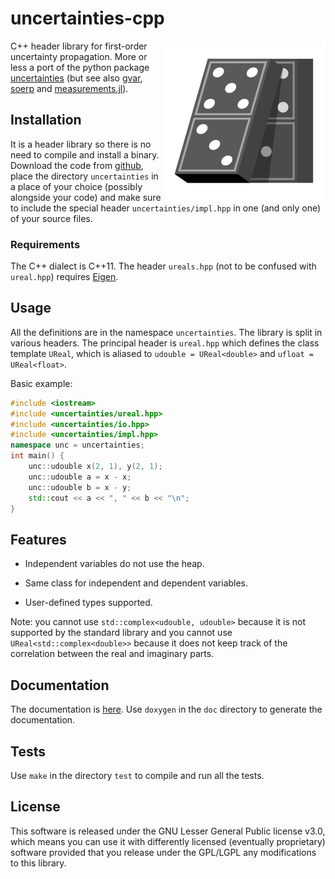 <!-- \mainpage -->
# uncertainties-cpp

<img src="doc/uncertainties-cpp-512.png" width="128px" height="128px"
style="display: none;" />
<img src="uncertainties-cpp-512.png"
style="width: 256px; float: right; left-margin: 1em;" />

C++ header library for first-order uncertainty propagation. More or less a port
of the python package [uncertainties](https://github.com/lebigot/uncertainties)
(but see also [gvar](https://github.com/gplepage/gvar),
[soerp](https://github.com/tisimst/soerp) and
[measurements.jl](https://github.com/JuliaPhysics/Measurements.jl)).

## Installation

It is a header library so there is no need to compile and install a binary.
Download the code from
[github](https://github.com/Gattocrucco/uncertainties-cpp),
place the directory `uncertainties` in a place of your choice (possibly
alongside your code) and make sure to include the special header
`uncertainties/impl.hpp` in one (and only one) of your source files.

### Requirements

The C++ dialect is C++11. The header `ureals.hpp` (not to be confused with
`ureal.hpp`) requires [Eigen](http://eigen.tuxfamily.org).

## Usage

All the definitions are in the namespace `uncertainties`. The library is split
in various headers. The principal header is `ureal.hpp` which defines the class
template `UReal`, which is aliased to `udouble = UReal<double>` and
`ufloat = UReal<float>`.

Basic example:
~~~cpp
#include <iostream>
#include <uncertainties/ureal.hpp>
#include <uncertainties/io.hpp>
#include <uncertainties/impl.hpp>
namespace unc = uncertainties;
int main() {
    unc::udouble x(2, 1), y(2, 1);
    unc::udouble a = x - x;
    unc::udouble b = x - y;
    std::cout << a << ", " << b << "\n";
}
~~~

## Features

* Independent variables do not use the heap.

* Same class for independent and dependent variables.

* User-defined types supported.

Note: you cannot use `std::complex<udouble, udouble>` because it is not
supported by the standard library and you cannot use
`UReal<std::complex<double>>` because it does not keep track of the correlation
between the real and imaginary parts.

## Documentation

The documentation is
[here](http://www.giacomopetrillo.com/software/uncertainties-cpp/doc/html). Use
`doxygen` in the `doc` directory to generate the documentation.

## Tests

Use `make` in the directory `test` to compile and run all the tests.

## License

This software is released under the GNU Lesser General Public license v3.0,
which means you can use it with differently licensed (eventually proprietary)
software provided that you release under the GPL/LGPL any modifications to this
library.
